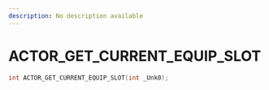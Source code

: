 ```yaml
---
description: No description available 
---
```


# ACTOR_GET_CURRENT_EQUIP_SLOT

```cpp
int ACTOR_GET_CURRENT_EQUIP_SLOT(int _Unk0);
```